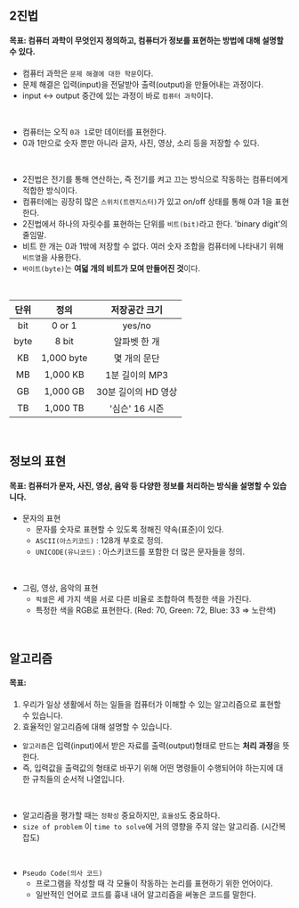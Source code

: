 ## 2진법

#### 목표: 컴퓨터 과학이 무엇인지 정의하고, 컴퓨터가 정보를 표현하는 방법에 대해 설명할 수 있다.

- 컴퓨터 과학은 `문제 해결에 대한 학문`이다.
- 문제 해결은 입력(input)을 전달받아 출력(output)을 만들어내는 과정이다.
- input <-> output 중간에 있는 과정이 바로 `컴퓨터 과학`이다.

<br>

- 컴퓨터는 오직 `0과 1`로만 데이터를 표현한다.
- 0과 1만으로 숫자 뿐만 아니라 글자, 사진, 영상, 소리 등을 저장할 수 있다.

<br>

- 2진법은 전기를 통해 연산하는, 즉 전기를 켜고 끄는 방식으로 작동하는 컴퓨터에게 적합한 방식이다.
- 컴퓨터에는 굉장히 많은 `스위치(트렌지스터)`가 있고 on/off 상태를 통해 0과 1을 표현한다.
- 2진법에서 하나의 자릿수를 표현하는 단위를 `비트(bit)`라고 한다. 'binary digit'의 줄임말.
- 비트 한 개는 0과 1밖에 저장할 수 없다. 여러 숫자 조합을 컴퓨터에 나타내기 위해 `비트열`을 사용한다.
- `바이트(byte)`는 **여덟 개의 비트가 모여 만들어진 것**이다.

<br>

| 단위 |    정의    |    저장공간 크기    |
| :--: | :--------: | :-----------------: |
| bit  |   0 or 1   |       yes/no        |
| byte |   8 bit    |    알파벳 한 개     |
|  KB  | 1,000 byte |    몇 개의 문단     |
|  MB  |  1,000 KB  |   1분 길이의 MP3    |
|  GB  |  1,000 GB  | 30분 길이의 HD 영상 |
|  TB  |  1,000 TB  |   '심슨' 16 시즌    |

<br>

## 정보의 표현

#### 목표: 컴퓨터가 문자, 사진, 영상, 음악 등 다양한 정보를 처리하는 방식을 설명할 수 있습니다.

- 문자의 표현
  - 문자를 숫자로 표현할 수 있도록 정해진 약속(표준)이 있다.
  - `ASCII(아스키코드)` : 128개 부호로 정의.
  - `UNICODE(유니코드)` : 아스키코드를 포함한 더 많은 문자들을 정의.

<br>

- 그림, 영상, 음악의 표현
  - `픽셀`은 세 가지 색을 서로 다른 비율로 조합하여 특정한 색을 가진다.
  - 특정한 색을 RGB로 표현한다. (Red: 70, Green: 72, Blue: 33 => 노란색)

<br>

## 알고리즘

#### 목표:

1. 우리가 일상 생활에서 하는 일들을 컴퓨터가 이해할 수 있는 알고리즘으로 표현할 수 있습니다.
2. 효율적인 알고리즘에 대해 설명할 수 있습니다.

- `알고리즘`은 입력(input)에서 받은 자료를 출력(output)형태로 만드는 **처리 과정**을 뜻한다.
- 즉, 입력값을 출력값의 형태로 바꾸기 위해 어떤 명령들이 수행되어야 하는지에 대한 규칙들의 순서적 나열입니다.

<br>

- 알고리즘을 평가할 때는 `정확성` 중요하지만, `효율성`도 중요하다.
- `size of problem` 이 `time to solve`에 거의 영향을 주지 않는 알고리즘. (시간복잡도)

<br>

- `Pseudo Code(의사 코드)`
  - 프로그램을 작성할 때 각 모듈이 작동하는 논리를 표현하기 위한 언어이다.
  - 일반적인 언어로 코드를 흉내 내어 알고리즘을 써놓은 코드를 말한다.
